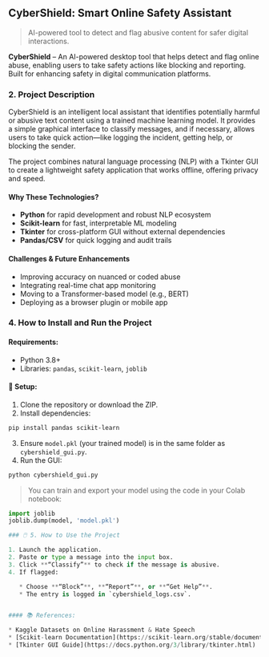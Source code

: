 ##  CyberShield: Smart Online Safety Assistant

> AI-powered tool to detect and flag abusive content for safer digital interactions.



**CyberShield** – An AI-powered desktop tool that helps detect and flag online abuse, enabling users to take safety actions like blocking and reporting. Built for enhancing safety in digital communication platforms.


###  2. Project Description

CyberShield is an intelligent local assistant that identifies potentially harmful or abusive text content using a trained machine learning model. It provides a simple graphical interface to classify messages, and if necessary, allows users to take quick action—like logging the incident, getting help, or blocking the sender.

The project combines natural language processing (NLP) with a Tkinter GUI to create a lightweight safety application that works offline, offering privacy and speed.

####  Why These Technologies?

* **Python** for rapid development and robust NLP ecosystem
* **Scikit-learn** for fast, interpretable ML modeling
* **Tkinter** for cross-platform GUI without external dependencies
* **Pandas/CSV** for quick logging and audit trails

####  Challenges & Future Enhancements

* Improving accuracy on nuanced or coded abuse
* Integrating real-time chat app monitoring
* Moving to a Transformer-based model (e.g., BERT)
* Deploying as a browser plugin or mobile app


###  4. How to Install and Run the Project

####  Requirements:

* Python 3.8+
* Libraries: `pandas`, `scikit-learn`, `joblib`

#### 🔧 Setup:

1. Clone the repository or download the ZIP.
2. Install dependencies:

```bash
pip install pandas scikit-learn
```

3. Ensure `model.pkl` (your trained model) is in the same folder as `cybershield_gui.py`.
4. Run the GUI:

```bash
python cybershield_gui.py
```

> You can train and export your model using the code in your Colab notebook:

```python
import joblib
joblib.dump(model, 'model.pkl')

### 🖱️ 5. How to Use the Project

1. Launch the application.
2. Paste or type a message into the input box.
3. Click **“Classify”** to check if the message is abusive.
4. If flagged:

   * Choose **“Block”**, **“Report”**, or **“Get Help”**.
   * The entry is logged in `cybershield_logs.csv`.


#### 📚 References:

* Kaggle Datasets on Online Harassment & Hate Speech
* [Scikit-learn Documentation](https://scikit-learn.org/stable/documentation.html)
* [Tkinter GUI Guide](https://docs.python.org/3/library/tkinter.html)
